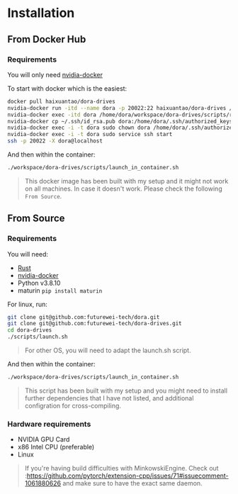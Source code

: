 # Installation

## From Docker Hub

### Requirements

You will only need [nvidia-docker](https://docs.nvidia.com/datacenter/cloud-native/container-toolkit/install-guide.html)

To start with docker which is the easiest:
```bash
docker pull haixuantao/dora-drives
nvidia-docker run -itd --name dora -p 20022:22 haixuantao/dora-drives /bin/bash
nvidia-docker exec -itd dora /home/dora/workspace/dora-drives/scripts/run_simulator.sh
nvidia-docker cp ~/.ssh/id_rsa.pub dora:/home/dora/.ssh/authorized_keys
nvidia-docker exec -i -t dora sudo chown dora /home/dora/.ssh/authorized_keys
nvidia-docker exec -i -t dora sudo service ssh start
ssh -p 20022 -X dora@localhost 
```

And then within the container:
```bash
./workspace/dora-drives/scripts/launch_in_container.sh
```

> This docker image has been built with my setup and it might not work on all machines. In case it doesn't work. Please check the following `From Source`.

## From Source

### Requirements

You will need:
- [Rust](https://rustup.rs/)
- [nvidia-docker](https://docs.nvidia.com/datacenter/cloud-native/container-toolkit/install-guide.html)
- Python v3.8.10
- maturin `pip install maturin`

For linux, run:
```bash
git clone git@github.com:futurewei-tech/dora.git
git clone git@github.com:futurewei-tech/dora-drives.git
cd dora-drives
./scripts/launch.sh
```

> For other OS, you will need to adapt the launch.sh script.

And then within the container:
```bash
./workspace/dora-drives/scripts/launch_in_container.sh
```

> This script has been built with my setup and you might need to install further dependencies that I have not listed, and additional configration for cross-compiling.

### Hardware requirements

- NVIDIA GPU Card
- x86 Intel CPU (preferable)
- Linux


> If you're having build difficulties with MinkowskiEngine. Check out :https://github.com/pytorch/extension-cpp/issues/71#issuecomment-1061880626 and make sure to have the exact same daemon.
